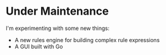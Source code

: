 # Under Maintenance

I'm experimenting with some new things:

- A new rules engine for building complex rule expressions
- A GUI built with Go